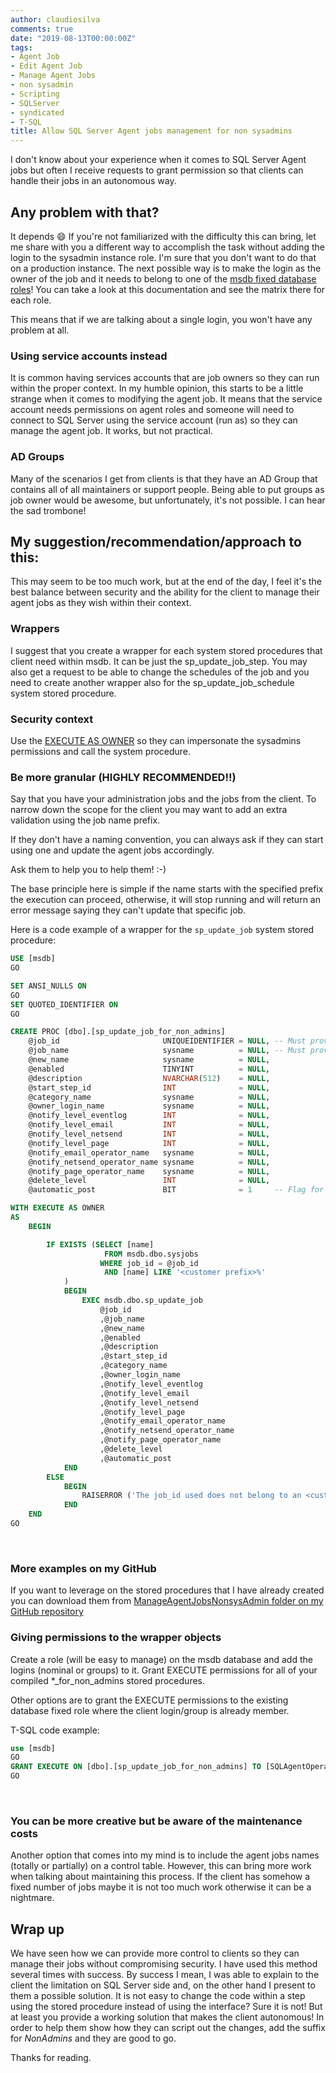 ```yaml
---
author: claudiosilva
comments: true
date: "2019-08-13T00:00:00Z"
tags:
- Agent Job
- Edit Agent Job
- Manage Agent Jobs
- non sysadmin
- Scripting
- SQLServer
- syndicated
- T-SQL
title: Allow SQL Server Agent jobs management for non sysadmins
---
```

I don't know about your experience when it comes to SQL Server Agent jobs but often I receive requests to grant permission so that clients can handle their jobs in an autonomous way.

## Any problem with that?

It depends 😄
If you're not familiarized with the difficulty this can bring, let me share with you a different way to accomplish the task without adding the login to the sysadmin instance role. I'm sure that you don't want to do that on a production instance.
The next possible way is to make the login as the owner of the job and it needs to belong to one of the [msdb fixed database roles](https://docs.microsoft.com/en-us/sql/ssms/agent/sql-server-agent-fixed-database-roles?view=sql-server-2017)! You can take a look at this documentation and see the matrix there for each role.

This means that if we are talking about a single login, you won't have any problem at all.

### Using service accounts instead

It is common having services accounts that are job owners so they can run within the proper context.
In my humble opinion, this starts to be a little strange when it comes to modifying the agent job. It means that the service account needs permissions on agent roles and someone will need to connect to SQL Server using the service account (run as) so they can manage the agent job. It works, but not practical.

### AD Groups

Many of the scenarios I get from clients is that they have an AD Group that contains all of all maintainers or support people.
Being able to put groups as job owner would be awesome, but unfortunately, it's not possible.
I can hear the sad trombone!

## My suggestion/recommendation/approach to this:

This may seem to be too much work, but at the end of the day, I feel it's the best balance between security and the ability for the client to manage their agent jobs as they wish within their context.

### Wrappers

I suggest that you create a wrapper for each system stored procedures that client need within msdb. It can be just the sp_update_job_step. You may also get a request to be able to change the schedules of the job and you need to create another wrapper also for the sp_update_job_schedule system stored procedure.

### Security context

Use the [EXECUTE AS OWNER](https://docs.microsoft.com/en-us/sql/t-sql/statements/execute-as-clause-transact-sql?view=sql-server-2017#arguments) so they can impersonate the sysadmins permissions and call the system procedure.

### Be more granular (HIGHLY RECOMMENDED!!)

Say that you have your administration jobs and the jobs from the client. To narrow down the scope for the client you may want to add an extra validation using the job name prefix.

If they don't have a naming convention, you can always ask if they can start using one and update the agent jobs accordingly.

Ask them to help you to help them! :-)

The base principle here is simple if the name starts with the specified prefix the execution can proceed, otherwise, it will stop running and will return an error message saying they can't update that specific job.

Here is a code example of a wrapper for the `sp_update_job` system stored procedure:
``` sql
USE [msdb]
GO

SET ANSI_NULLS ON
GO
SET QUOTED_IDENTIFIER ON
GO

CREATE PROC [dbo].[sp_update_job_for_non_admins]
	@job_id                       UNIQUEIDENTIFIER = NULL, -- Must provide this or current_name
	@job_name                     sysname          = NULL, -- Must provide this or job_id
	@new_name                     sysname          = NULL,
	@enabled                      TINYINT          = NULL,
	@description                  NVARCHAR(512)    = NULL,
	@start_step_id                INT              = NULL,
	@category_name                sysname          = NULL,
	@owner_login_name             sysname          = NULL,
	@notify_level_eventlog        INT              = NULL,
	@notify_level_email           INT              = NULL,
	@notify_level_netsend         INT              = NULL,
	@notify_level_page            INT              = NULL,
	@notify_email_operator_name   sysname          = NULL,
	@notify_netsend_operator_name sysname          = NULL,
	@notify_page_operator_name    sysname          = NULL,
	@delete_level                 INT              = NULL,
	@automatic_post               BIT              = 1     -- Flag for SEM use only

WITH EXECUTE AS OWNER
AS
	BEGIN

		IF EXISTS (SELECT [name]
				     FROM msdb.dbo.sysjobs
					WHERE job_id = @job_id
					 AND [name] LIKE '<customer prefix>%'
			)
			BEGIN
				EXEC msdb.dbo.sp_update_job
					@job_id
					,@job_name
					,@new_name
					,@enabled
					,@description
					,@start_step_id
					,@category_name
					,@owner_login_name
					,@notify_level_eventlog
					,@notify_level_email
					,@notify_level_netsend
					,@notify_level_page
					,@notify_email_operator_name
					,@notify_netsend_operator_name
					,@notify_page_operator_name
					,@delete_level
					,@automatic_post
			END
		ELSE
			BEGIN
				RAISERROR ('The job_id used does not belong to an <customer prefix> job.', 16, 1);
			END
	END
GO
```
&nbsp;

### More examples on my GitHub

If you want to leverage on the stored procedures that I have already created you can download them from [ManageAgentJobsNonsysAdmin folder on my GitHub repository](https://github.com/ClaudioESSilva/SQLServer-PowerShell/tree/master/ManageAgentJobsNonsysAdmin)

### Giving permissions to the wrapper objects

Create a role (will be easy to manage) on the msdb database and add the logins (nominal or groups) to it.
Grant EXECUTE permissions for all of your compiled *_for_non_admins stored procedures.

Other options are to grant the EXECUTE permissions to the existing database fixed role where the client login/group is already member.

T-SQL code example:
``` sql
use [msdb]
GO
GRANT EXECUTE ON [dbo].[sp_update_job_for_non_admins] TO [SQLAgentOperatorRole]
GO
```
&nbsp;

### You can be more creative but be aware of the maintenance costs

Another option that comes into my mind is to include the agent jobs names (totally or partially) on a control table.
However, this can bring more work when talking about maintaining this process. If the client has somehow a fixed number of jobs maybe it is not too much work otherwise it can be a nightmare.

## Wrap up

We have seen how we can provide more control to clients so they can manage their jobs without compromising security.
I have used this method several times with success. By success I mean, I was able to explain to the client the limitation on SQL Server side and, on the other hand I present to them a possible solution.
It is not easy to change the code within a step using the stored procedure instead of using the interface? Sure it is not! But at least you provide a working solution that makes the client autonomous! In order to help them show how they can script out the changes, add the suffix for *NonAdmins* and they are good to go.

Thanks for reading.

